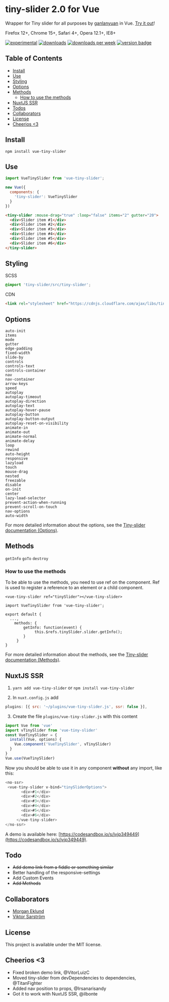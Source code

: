 # tiny-slider 2.0 for Vue

Wrapper for Tiny slider for all purposes by [ganlanyuan](https://github.com/ganlanyuan/tiny-slider) in Vue. [Try it out](https://codesandbox.io/s/7m9w30xjz6)!

Firefox 12+, Chrome 15+, Safari 4+, Opera 12.1+, IE8+

[![experimental](http://badges.github.io/stability-badges/dist/experimental.svg)](http://github.com/badges/stability-badges) [![downloads](https://img.shields.io/npm/dt/vue-tiny-slider.svg)](https://github.com/badges/shields/) [![downloads per week](https://img.shields.io/npm/dw/vue-tiny-slider.svg)](https://github.com/badges/shields/) [![version badge](https://img.shields.io/npm/v/vue-tiny-slider.svg)](https://github.com/badges/shields/) 

## Table of Contents
  * [Install](#install)
  * [Use](#use)
  * [Styling](#styling)
  * [Options](#options)
  * [Methods](#methods)
      * [How to use the methods](#how-to-use-the-methods)
  * [NuxtJS SSR](#nuxtjs-ssr)
  * [Todos](#todo)
  * [Collaborators](#collaborators)
  * [License](#license)
  * [Cheerios &lt;3](#cheerios-3)

## Install

`npm install vue-tiny-slider`

## Use

````javascript
import VueTinySlider from 'vue-tiny-slider';

new Vue({
  components: {
    'tiny-slider': VueTinySlider
  }
})
````

````html
<tiny-slider :mouse-drag="true" :loop="false" items="2" gutter="20">
  <div>Slider item #1</div>
  <div>Slider item #2</div>
  <div>Slider item #3</div>
  <div>Slider item #4</div>
  <div>Slider item #5</div>
  <div>Slider item #6</div>
</tiny-slider>
````

## Styling

SCSS
````scss
@import 'tiny-slider/src/tiny-slider';
````

CDN
````html
<link rel="stylesheet" href="https://cdnjs.cloudflare.com/ajax/libs/tiny-slider/2.9.1/tiny-slider.css">
````

## Options

````
auto-init
items
mode
gutter
edge-padding
fixed-width
slide-by
controls
controls-text
controls-container
nav
nav-container
arrow-keys
speed
autoplay
autoplay-timeout
autoplay-direction
autoplay-text
autoplay-hover-pause
autoplay-button
autoplay-button-output
autoplay-reset-on-visibility
animate-in
animate-out
animate-normal
animate-delay
loop
rewind
auto-height
responsive
lazyload
touch
mouse-drag
nested
freezable
disable
on-init
center
lazy-load-selector
prevent-action-when-running
prevent-scroll-on-touch
nav-options
auto-width
````

For more detailed information about the options, see the [Tiny-slider documentation (Options)](https://github.com/ganlanyuan/tiny-slider#options).

## Methods

````getInfo````
````goTo````
````destroy````

### How to use the methods

To be able to use the methods, you need to use ref on the component. Ref is used to register a reference to an element or a child component.

```
<vue-tiny-slider ref="tinySlider"></vue-tiny-slider>
```

```
import VueTinySlider from 'vue-tiny-slider';

export default {
  ...,
    methods: {
        getInfo: function(event) {
             this.$refs.tinySlider.slider.getInfo();
        }
     }
}
```

For more detailed information about the methods, see the [Tiny-slider documentation (Methods)](https://github.com/ganlanyuan/tiny-slider#methods).

## NuxtJS SSR

1. `yarn add vue-tiny-slider` or `npm install vue-tiny-slider`

2. In `nuxt.config.js` add 
``` js 
plugins: [{ src: '~/plugins/vue-tiny-slider.js', ssr: false }],
```

3. Create the file `plugins/vue-tiny-slider.js` with this content

```js
import Vue from 'vue'
import vTinySlider from 'vue-tiny-slider'
const VueTinySlider = {
  install(Vue, options) {
    Vue.component('VueTinySlider', vTinySlider)
  }
}
Vue.use(VueTinySlider)
```

Now you should be able to use it in any component **without** any import, like this:

```js
<no-ssr>
 <vue-tiny-slider v-bind="tinySliderOptions">
       <div>#1</div>
       <div>#2</div>
       <div>#3</div>
       <div>#4</div>
       <div>#5</div>
       <div>#6</div>
     </vue-tiny-slider>
</no-ssr>
```

A demo is available here: [https://codesandbox.io/s/jvjp349449](https://codesandbox.io/s/jvjp349449).


## Todo
* ~~Add demo link from a fiddle or something similar~~
* Better handling of the responsive-settings
* Add Custom Events
* ~~Add Methods~~

## Collaborators
* [Morgan Eklund](https://github.com/rymdkapten)
* [Viktor Sarström](https://github.com/viktorlarsson)

## License

This project is available under the MIT license.

## Cheerios <3

* Fixed broken demo link, @VitorLuizC
* Moved tiny-slider from devDependencies to dependencies, @TitanFighter
* Added nav position to props, @Irsanarisandy
* Got it to work with NuxtJS SSR, @ilbonte
